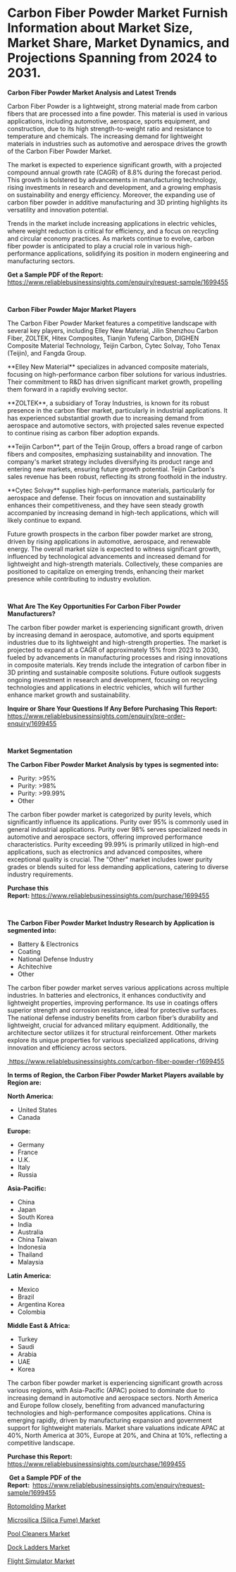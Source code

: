 <p><h1>Carbon Fiber Powder Market Furnish Information about Market Size, Market Share, Market Dynamics, and Projections Spanning from 2024 to 2031.</h1></p><p><strong>Carbon Fiber Powder Market Analysis and Latest Trends</strong></p>
<p><p>Carbon Fiber Powder is a lightweight, strong material made from carbon fibers that are processed into a fine powder. This material is used in various applications, including automotive, aerospace, sports equipment, and construction, due to its high strength-to-weight ratio and resistance to temperature and chemicals. The increasing demand for lightweight materials in industries such as automotive and aerospace drives the growth of the Carbon Fiber Powder Market.</p><p>The market is expected to experience significant growth, with a projected compound annual growth rate (CAGR) of 8.8% during the forecast period. This growth is bolstered by advancements in manufacturing technology, rising investments in research and development, and a growing emphasis on sustainability and energy efficiency. Moreover, the expanding use of carbon fiber powder in additive manufacturing and 3D printing highlights its versatility and innovation potential.</p><p>Trends in the market include increasing applications in electric vehicles, where weight reduction is critical for efficiency, and a focus on recycling and circular economy practices. As markets continue to evolve, carbon fiber powder is anticipated to play a crucial role in various high-performance applications, solidifying its position in modern engineering and manufacturing sectors.</p></p>
<p><strong>Get a Sample PDF of the Report:&nbsp;</strong> <a href="https://www.reliablebusinessinsights.com/enquiry/request-sample/1699455?utm_campaign=84&utm_medium=2&utm_source=Github&utm_content=ia&utm_term=20102024&utm_id=carbon-fiber-powder">https://www.reliablebusinessinsights.com/enquiry/request-sample/1699455</a></p>
<p>&nbsp;</p>
<p><strong>Carbon Fiber Powder Major Market Players</strong></p>
<p><p>The Carbon Fiber Powder Market features a competitive landscape with several key players, including Elley New Material, Jilin Shenzhou Carbon Fiber, ZOLTEK, Hitex Composites, Tianjin Yufeng Carbon, DIGHEN Composite Material Technology, Teijin Carbon, Cytec Solvay, Toho Tenax (Teijin), and Fangda Group.</p><p>**Elley New Material** specializes in advanced composite materials, focusing on high-performance carbon fiber solutions for various industries. Their commitment to R&D has driven significant market growth, propelling them forward in a rapidly evolving sector.</p><p>**ZOLTEK**, a subsidiary of Toray Industries, is known for its robust presence in the carbon fiber market, particularly in industrial applications. It has experienced substantial growth due to increasing demand from aerospace and automotive sectors, with projected sales revenue expected to continue rising as carbon fiber adoption expands.</p><p>**Teijin Carbon**, part of the Teijin Group, offers a broad range of carbon fibers and composites, emphasizing sustainability and innovation. The company's market strategy includes diversifying its product range and entering new markets, ensuring future growth potential. Teijin Carbon's sales revenue has been robust, reflecting its strong foothold in the industry.</p><p>**Cytec Solvay** supplies high-performance materials, particularly for aerospace and defense. Their focus on innovation and sustainability enhances their competitiveness, and they have seen steady growth accompanied by increasing demand in high-tech applications, which will likely continue to expand.</p><p>Future growth prospects in the carbon fiber powder market are strong, driven by rising applications in automotive, aerospace, and renewable energy. The overall market size is expected to witness significant growth, influenced by technological advancements and increased demand for lightweight and high-strength materials. Collectively, these companies are positioned to capitalize on emerging trends, enhancing their market presence while contributing to industry evolution.</p></p>
<p>&nbsp;</p>
<p><strong>What Are The Key Opportunities For Carbon Fiber Powder Manufacturers?</strong></p>
<p><p>The carbon fiber powder market is experiencing significant growth, driven by increasing demand in aerospace, automotive, and sports equipment industries due to its lightweight and high-strength properties. The market is projected to expand at a CAGR of approximately 15% from 2023 to 2030, fueled by advancements in manufacturing processes and rising innovations in composite materials. Key trends include the integration of carbon fiber in 3D printing and sustainable composite solutions. Future outlook suggests ongoing investment in research and development, focusing on recycling technologies and applications in electric vehicles, which will further enhance market growth and sustainability.</p></p>
<p><strong>Inquire or Share Your Questions If Any Before Purchasing This Report:</strong> <a href="https://www.reliablebusinessinsights.com/enquiry/pre-order-enquiry/1699455?utm_campaign=84&utm_medium=2&utm_source=Github&utm_content=ia&utm_term=20102024&utm_id=carbon-fiber-powder">https://www.reliablebusinessinsights.com/enquiry/pre-order-enquiry/1699455</a></p>
<p>&nbsp;</p>
<p><strong>Market Segmentation</strong></p>
<p><strong>The Carbon Fiber Powder Market Analysis by types is segmented into:</strong></p>
<p><ul><li>Purity: >95%</li><li>Purity: >98%</li><li>Purity: >99.99%</li><li>Other</li></ul></p>
<p><p>The carbon fiber powder market is categorized by purity levels, which significantly influence its applications. Purity over 95% is commonly used in general industrial applications. Purity over 98% serves specialized needs in automotive and aerospace sectors, offering improved performance characteristics. Purity exceeding 99.99% is primarily utilized in high-end applications, such as electronics and advanced composites, where exceptional quality is crucial. The "Other" market includes lower purity grades or blends suited for less demanding applications, catering to diverse industry requirements.</p></p>
<p><strong>Purchase this Report:&nbsp;</strong><a href="https://www.reliablebusinessinsights.com/purchase/1699455?utm_campaign=84&utm_medium=2&utm_source=Github&utm_content=ia&utm_term=20102024&utm_id=carbon-fiber-powder">https://www.reliablebusinessinsights.com/purchase/1699455</a></p>
<p>&nbsp;</p>
<p><strong>The Carbon Fiber Powder Market Industry Research by Application is segmented into:</strong></p>
<p><ul><li>Battery & Electronics</li><li>Coating</li><li>National Defense Industry</li><li>Achitechive</li><li>Other</li></ul></p>
<p><p>The carbon fiber powder market serves various applications across multiple industries. In batteries and electronics, it enhances conductivity and lightweight properties, improving performance. Its use in coatings offers superior strength and corrosion resistance, ideal for protective surfaces. The national defense industry benefits from carbon fiber’s durability and lightweight, crucial for advanced military equipment. Additionally, the architecture sector utilizes it for structural reinforcement. Other markets explore its unique properties for various specialized applications, driving innovation and efficiency across sectors.</p></p>
<p><a href="https://www.reliablebusinessinsights.com/carbon-fiber-powder-r1699455?utm_campaign=84&utm_medium=2&utm_source=Github&utm_content=ia&utm_term=20102024&utm_id=carbon-fiber-powder">&nbsp;https://www.reliablebusinessinsights.com/carbon-fiber-powder-r1699455</a></p>
<p><strong>In terms of Region, the Carbon Fiber Powder Market Players available by Region are:</strong></p>
<p>
    <p> <strong> North America: </strong>
        <ul>
            <li>United States</li>
            <li>Canada</li>
        </ul>
        </p> 
    <p> <strong> Europe: </strong>
        <ul>
            <li>Germany</li>
            <li>France</li>
            <li>U.K.</li>
            <li>Italy</li>
            <li>Russia</li>
        </ul>
        </p> 
    <p> <strong> Asia-Pacific: </strong>
        <ul>
            <li>China</li>
            <li>Japan</li>
            <li>South Korea</li>
            <li>India</li>
            <li>Australia</li>
            <li>China Taiwan</li>
            <li>Indonesia</li>
            <li>Thailand</li>
            <li>Malaysia</li>
        </ul>
        </p> 
    <p> <strong> Latin America: </strong>
        <ul>
            <li>Mexico</li>
            <li>Brazil</li>
            <li>Argentina Korea</li>
            <li>Colombia</li>
        </ul>
        </p> 
    <p> <strong> Middle East & Africa: </strong>
        <ul>
            <li>Turkey</li>
            <li>Saudi</li>
            <li>Arabia</li>
            <li>UAE</li>
            <li>Korea</li>
        </ul>
    </p>
    </p>
<p><p>The carbon fiber powder market is experiencing significant growth across various regions, with Asia-Pacific (APAC) poised to dominate due to increasing demand in automotive and aerospace sectors. North America and Europe follow closely, benefiting from advanced manufacturing technologies and high-performance composites applications. China is emerging rapidly, driven by manufacturing expansion and government support for lightweight materials. Market share valuations indicate APAC at 40%, North America at 30%, Europe at 20%, and China at 10%, reflecting a competitive landscape.</p></p>
<p><strong>Purchase this Report: </strong><a href="https://www.reliablebusinessinsights.com/purchase/1699455?utm_campaign=84&utm_medium=2&utm_source=Github&utm_content=ia&utm_term=20102024&utm_id=carbon-fiber-powder">https://www.reliablebusinessinsights.com/purchase/1699455</a></p>
<p>&nbsp;<strong>Get a Sample PDF of the Report:&nbsp;&nbsp;</strong><a href="https://www.reliablebusinessinsights.com/enquiry/request-sample/1699455?utm_campaign=84&utm_medium=2&utm_source=Github&utm_content=ia&utm_term=20102024&utm_id=carbon-fiber-powder">https://www.reliablebusinessinsights.com/enquiry/request-sample/1699455</a></p>
<p><strong></strong></p>
<p><p><a href="https://github.com/akrenkthongy/Market-Research-Report-List-1/blob/main/rotomolding-market.md?utm_campaign=84&utm_medium=2&utm_source=Github&utm_content=ia&utm_term=20102024&utm_id=carbon-fiber-powder">Rotomolding Market</a></p><p><a href="https://github.com/MegiDuro586/Market-Research-Report-List-1/blob/main/microsilica-silica-fume-market.md?utm_campaign=84&utm_medium=2&utm_source=Github&utm_content=ia&utm_term=20102024&utm_id=carbon-fiber-powder">Microsilica (Silica Fume) Market</a></p><p><a href="https://issuu.com/reportprime-2/docs/pool-cleaners-market-size-2030.pptx_5442d4d4f9c236?utm_campaign=84&utm_medium=2&utm_source=Github&utm_content=ia&utm_term=20102024&utm_id=carbon-fiber-powder">Pool Cleaners Market</a></p><p><a href="https://www.linkedin.com/pulse/future-innovation-global-dock-ladders-market-growth-opportunities-bsike?utm_campaign=84&utm_medium=2&utm_source=Github&utm_content=ia&utm_term=20102024&utm_id=carbon-fiber-powder">Dock Ladders Market</a></p><p><a href="https://issuu.com/reportprime-2/docs/flight-simulator-market-size-2030.p_75326a16025eb0?utm_campaign=84&utm_medium=2&utm_source=Github&utm_content=ia&utm_term=20102024&utm_id=carbon-fiber-powder">Flight Simulator Market</a></p></p>